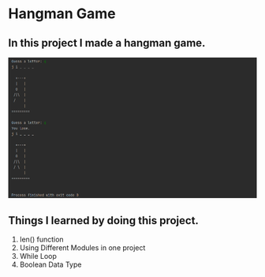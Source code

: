 # Hangman Game

## In this project I made a hangman game.
![Hangman Game Output](output.png)

## Things I learned by doing this project.
1. len() function
2. Using Different Modules in one project
3. While Loop
4. Boolean Data Type


